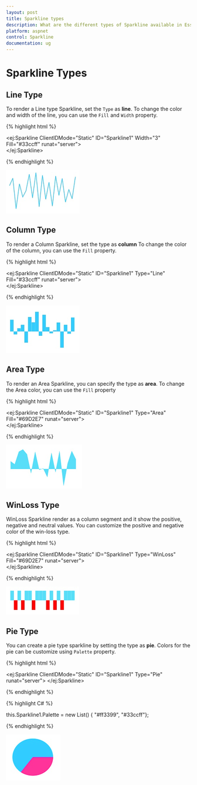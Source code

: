 ```yaml
---
layout: post
title: Sparkline types
description: What are the different types of Sparkline available in Essential html Chart.
platform: aspnet
control: Sparkline
documentation: ug
---
```


# Sparkline Types

## Line Type

To render a Line type Sparkline, set the `Type` as **line**. To change the color and width of the line, you can use the `Fill` and `Width` property.	

{% highlight html %}

<ej:Sparkline ClientIDMode="Static" ID="Sparkline1" Width="3" Fill="#33ccff" runat="server">          
</ej:Sparkline>

{% endhighlight %}

![](Sparkline-Types_images/Sparkline-Types_img1.png)

## Column Type

To render a Column Sparkline, set the type as **column** To change the color of the column, you can use the `Fill` property.

{% highlight html %}

<ej:Sparkline ClientIDMode="Static" ID="Sparkline1" Type="Line" Fill="#33ccff" runat="server">          
</ej:Sparkline>

{% endhighlight %}

![](Sparkline-Types_images/Sparkline-Types_img2.png)

## Area Type

To render an Area Sparkline, you can specify the type as **area**. To change the Area color, you can use the `Fill` property

{% highlight html %}

<ej:Sparkline ClientIDMode="Static" ID="Sparkline1" Type="Area" Fill="#69D2E7" runat="server">          
</ej:Sparkline>

{% endhighlight %}

![](Sparkline-Types_images/Sparkline-Types_img3.png)

## WinLoss Type

WinLoss Sparkline render as a column segment and it show the positive, negative and neutral values. You can customize the positive and negative color of the win-loss type.

{% highlight html %}

<ej:Sparkline ClientIDMode="Static" ID="Sparkline1" Type="WinLoss" Fill="#69D2E7" runat="server">          
</ej:Sparkline>

{% endhighlight %}

![](Sparkline-Types_images/Sparkline-Types_img4.png)

## Pie Type

You can create a pie type sparkline by setting the type as **pie**. Colors for the pie can be customize using `Palette` property.

{% highlight html %}

<ej:Sparkline ClientIDMode="Static" ID="Sparkline1" Type="Pie" runat="server">
</ej:Sparkline>

{% endhighlight %}

{% highlight C# %}

this.Sparkline1.Palette = new List<string>() { "#ff3399", "#33ccff"};

{% endhighlight %}

![](Sparkline-Types_images/Sparkline-Types_img5.png)
